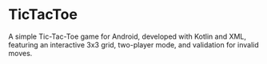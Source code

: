 # TicTacToe
A simple Tic-Tac-Toe game for Android, developed with Kotlin and XML, featuring an interactive 3x3 grid, two-player mode, and validation for invalid moves.
